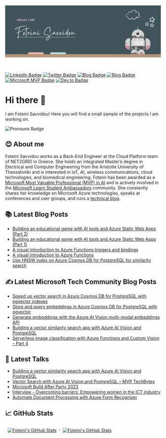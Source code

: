 <p align="center">
  <img src="https://github.com/sfoteini/sfoteini/blob/master/GitHubHeader.png?raw=true&v=2">
</p>

<br>

[![LinkedIn Badge](https://img.shields.io/badge/LinkedIn-Profile-0077B5?style=flat&logo=linkedin&logoColor=white&color=0D76A8)](https://www.linkedin.com/in/foteini-savvidou)
[![Twitter Badge](https://img.shields.io/badge/Twitter-Profile-1DA1F2?style=flat&logo=twitter&logoColor=white&color=1CA2F1)](https://twitter.com/SavvidouFoteini)
[![Blog Badge](https://img.shields.io/badge/Foteini%20Savvidou's-Blog-21759B?style=flat&color=ce8460)](https://sfoteini.github.io/)
[![Blog Badge](https://img.shields.io/badge/Microsoft%20Tech%20Community-Posts-6264A7?style=flat&logo=microsoft&logoColor=white&color=6264A7)](https://techcommunity.microsoft.com/t5/user/viewprofilepage/user-id/1164279?WT.mc_id=AI-MVP-5004971)
[![Microsoft MVP Badge](https://img.shields.io/badge/Microsoft%20MVP-Profile-0078D7?style=flat&logo=microsoft&logoColor=white&color=0078D7)](https://mvp.microsoft.com/en-us/PublicProfile/5004971)
[![Dev.to Badge](https://img.shields.io/badge/Dev.to-Profile-0A0A0A?style=flat&logo=dev%2Eto&logoColor=white&color=0A0A0A)](https://www.dev.to/sfoteini)

# Hi there 👋

I am Foteini Savvidou! Here you will find a small sample of the projects I am working on.

![Pronouns Badge](https://img.shields.io/badge/Pronouns-She/Her/Hers-D8BFD8?style=flat)

## 😊 About me

Foteini Savvidou works as a Back-End Engineer at the Cloud Platform team of NET2GRID in Greece. She holds an integrated Master’s degree in Electrical and Computer Engineering from the Aristotle University of Thessaloniki and is interested in IoT, AI, wireless communications, cloud technologies, and biomedical engineering. Foteini has been awarded as a [Microsoft Most Valuable Professional (MVP) in AI](https://mvp.microsoft.com/en-us/PublicProfile/5004971) and is actively involved in the [Microsoft Learn Student Ambassadors](https://studentambassadors.microsoft.com/en-US/profile/49820) community.  She constantly shares her knowledge on Microsoft Azure technologies, speaks at conferences and user groups, and runs a [technical blog](https://sfoteini.github.io/).

<!--
## 🔧 Technologies & Tools

![Python](https://img.shields.io/badge/Code-Python-D8BFD8?style=flat&logo=python&logoColor=white&color=D8BFD8)
![Html](https://img.shields.io/badge/Code-HTML-D8BFD8?style=flat&logo=html5&logoColor=white&color=D8BFD8)
![CSS](https://img.shields.io/badge/Code-CSS-D8BFD8?style=flat&logo=css3&logoColor=white&color=D8BFD8)
![Azure](https://img.shields.io/badge/Cloud-Azure-D8BFD8?style=flat&logo=microsoftazure&logoColor=white&color=D8BFD8)
![MATLAB](https://img.shields.io/badge/Tools-MATLAB-D8BFD8?style=flat&logo=matlab&logoColor=white&color=D8BFD8)
![Jupyter Notebook](https://img.shields.io/badge/Tools-Jupyter%20Notebook-D8BFD8?style=flat&logo=jupyter&logoColor=white&color=D8BFD8)
![Adobe Photoshop](https://img.shields.io/badge/Tools-Adobe%20Photoshop-D8BFD8?style=flat&logo=adobephotoshop&logoColor=white&color=D8BFD8)
![Adobe Illustrator](https://img.shields.io/badge/Tools-Adobe%20Illustrator-D8BFD8?style=flat&logo=adobeillustrator&logoColor=white&color=D8BFD8)
-->

## 📚 Latest Blog Posts
<!-- BLOGPOSTS:START -->
- [Building an educational game with AI tools and Azure Static Web Apps &lpar;Part 2&rpar;](https://sfoteini.github.io/blog/building-an-educational-game-with-ai-tools-and-azure-static-web-apps-part-2/)
- [Building an educational game with AI tools and Azure Static Web Apps &lpar;Part 1&rpar;](https://sfoteini.github.io/blog/building-an-educational-game-with-ai-tools-and-azure-static-web-apps-part-1/)
- [A visual introduction to Azure Functions triggers and bindings](https://sfoteini.github.io/blog/a-visual-introduction-to-azure-functions-triggers-and-bindings/)
- [A visual introduction to Azure Functions](https://sfoteini.github.io/blog/a-visual-introduction-to-azure-functions/)
- [Use HNSW index on Azure Cosmos DB for PostgreSQL for similarity search](https://sfoteini.github.io/blog/use-hnsw-index-on-azure-cosmos-db-for-postgresql-for-similarity-search/)
<!-- BLOGPOSTS:END -->

## ✍️ Latest Microsoft Tech Community Blog Posts
<!-- MSFT_TECH_COMMUNITY_BLOG_POSTS:START -->
- [Speed up vector search in Azure Cosmos DB for PostgreSQL with pgvector indexes](https://techcommunity.microsoft.com/t5/educator-developer-blog/speed-up-vector-search-in-azure-cosmos-db-for-postgresql-with/ba-p/4087077)
- [Store and query embeddings in Azure Cosmos DB for PostgreSQL with pgvector](https://techcommunity.microsoft.com/t5/educator-developer-blog/store-and-query-embeddings-in-azure-cosmos-db-for-postgresql/ba-p/4070907)
- [Generate embeddings with the Azure AI Vision multi-modal embeddings API](https://techcommunity.microsoft.com/t5/educator-developer-blog/generate-embeddings-with-the-azure-ai-vision-multi-modal/ba-p/4067816)
- [Building a vector similarity search app with Azure AI Vision and PostgreSQL](https://techcommunity.microsoft.com/t5/educator-developer-blog/building-a-vector-similarity-search-app-with-azure-ai-vision-and/ba-p/3954936)
- [Serverless image classification with Azure Functions and Custom Vision – Part 4](https://techcommunity.microsoft.com/t5/educator-developer-blog/serverless-image-classification-with-azure-functions-and-custom/ba-p/3647859)
<!-- MSFT_TECH_COMMUNITY_BLOG_POSTS:END -->

## 🎤 Latest Talks
<!-- TALKS:START -->
- [Building a vector similarity search app with Azure AI Vision and PostgreSQL](https://sfoteini.github.io/blog/building-a-vector-similarity-search-app-with-azure-ai-vision-and-postgresql/)
- [Vector Search with Azure AI Vision and PostgreSQL – MVP TechBytes](https://sfoteini.github.io/blog/vector-search-with-azure-ai-vision-and-postgresql-mvp-techbytes/)
- [Microsoft Build After Party 2023](https://sfoteini.github.io/blog/microsoft-build-after-party-2023/)
- [Interview - Overcoming barriers: Empowering women in the ICT industry](https://sfoteini.github.io/blog/interview-overcoming-barriers-empowering-women-in-the-ict-industry/)
- [Automate Document Processing with Azure Form Recognizer](https://sfoteini.github.io/blog/automate-document-processing-with-azure-form-recognizer-emea-cmw-summit/)
<!-- TALKS:END -->

## 📈 GitHub Stats
<!-- GitHub Stats by github-readme-stats.vercel.app -->

<a href="https://github.com/sfoteini">
  <img align="top" style="margin:0.5rem" src="https://github-readme-stats.vercel.app/api/top-langs/?username=sfoteini&title_color=ffffff&text_color=c9cacc&icon_color=4AB197&bg_color=1A2B34&hide=html,css" alt="Foteini's GitHub Stats" />
</a>

<a href="https://github.com/sfoteini">
  <img align="top" style="margin:0.5rem" src="https://github-readme-stats.vercel.app/api?username=sfoteini&show_icons=true&count_private=true&title_color=ffffff&text_color=c9cacc&icon_color=D8BFD8&bg_color=1A2B34&rank_icon=github" alt="Foteini's GitHub Stats" />
</a>
